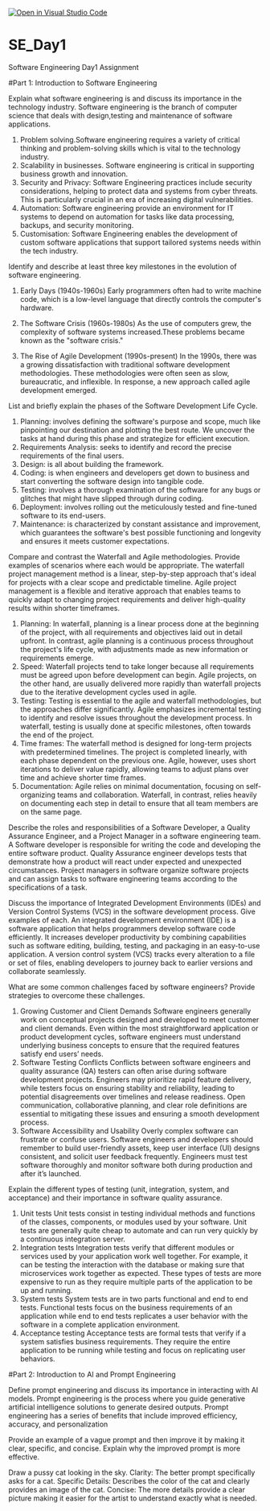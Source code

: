 [![Open in Visual Studio Code](https://classroom.github.com/assets/open-in-vscode-2e0aaae1b6195c2367325f4f02e2d04e9abb55f0b24a779b69b11b9e10269abc.svg)](https://classroom.github.com/online_ide?assignment_repo_id=18441570&assignment_repo_type=AssignmentRepo)
# SE_Day1
Software Engineering Day1 Assignment

#Part 1: Introduction to Software Engineering

Explain what software engineering is and discuss its importance in the technology industry.
Software engineering is the branch of computer science that deals with design,testing and maintenance of software applications.
1. Problem solving.Software engineering requires a variety of critical thinking and problem-solving skills which is vital to the technology industry.
2. Scalability in businesses. Software engineering is critical in supporting business growth and innovation.
3. Security and Privacy: Software Engineering practices include security considerations, helping to protect data and systems from cyber threats. This is particularly crucial in an era of increasing digital vulnerabilities.
4. Automation: Software engineering provide an environment for IT systems to depend on automation for tasks like data processing, backups, and security monitoring.
5. Customisation: Software Engineering enables the development of custom software applications that support tailored systems needs within the tech industry. 

Identify and describe at least three key milestones in the evolution of software engineering.
1. Early Days (1940s-1960s)
 Early programmers often had to write machine code, which is a low-level language that directly controls the computer's hardware.
 
2. The Software Crisis (1960s-1980s)
As the use of computers grew, the complexity of software systems increased.These problems became known as the "software crisis."

3. The Rise of Agile Development (1990s-present)
In the 1990s, there was a growing dissatisfaction with traditional software development methodologies. These methodologies were often seen as slow, bureaucratic, and inflexible. In response, a new approach called agile development emerged.

List and briefly explain the phases of the Software Development Life Cycle.
1. Planning: involves defining the software's purpose and scope, much like pinpointing our destination and plotting the best route. We uncover the tasks at hand during this phase and strategize for efficient execution.
2. Requirements Analysis: seeks to identify and record the precise requirements of the final users.
3. Design: is all about building the framework.
4. Coding: is when engineers and developers get down to business and start converting the software design into tangible code.
5. Testing: involves a thorough examination of the software for any bugs or glitches that might have slipped through during coding.
6. Deployment: involves rolling out the meticulously tested and fine-tuned software to its end-users.
7. Maintenance: is characterized by constant assistance and improvement, which guarantees the software's best possible functioning and longevity and ensures it meets customer expectations.


Compare and contrast the Waterfall and Agile methodologies. Provide examples of scenarios where each would be appropriate.
The waterfall project management method is a linear, step-by-step approach that's ideal for projects with a clear scope and predictable timeline.
Agile project management is a flexible and iterative approach that enables teams to quickly adapt to changing project requirements and deliver high-quality results within shorter timeframes.
1. Planning: In waterfall, planning is a linear process done at the beginning of the project, with all requirements and objectives laid out in detail upfront. In contrast, agile planning is a continuous process throughout the project's life cycle, with adjustments made as new information or requirements emerge.
2. Speed: Waterfall projects tend to take longer because all requirements must be agreed upon before development can begin. Agile projects, on the other hand, are usually delivered more rapidly than waterfall projects due to the iterative development cycles used in agile.
3. Testing: Testing is essential to the agile and waterfall methodologies, but the approaches differ significantly. Agile emphasizes incremental testing to identify and resolve issues throughout the development process. In waterfall, testing is usually done at specific milestones, often towards the end of the project.
4. Time frames: The waterfall method is designed for long-term projects with predetermined timelines. The project is completed linearly, with each phase dependent on the previous one. Agile, however, uses short iterations to deliver value rapidly, allowing teams to adjust plans over time and achieve shorter time frames.
5. Documentation: Agile relies on minimal documentation, focusing on self-organizing teams and collaboration. Waterfall, in contrast, relies heavily on documenting each step in detail to ensure that all team members are on the same page.
   
Describe the roles and responsibilities of a Software Developer, a Quality Assurance Engineer, and a Project Manager in a software engineering team.
A Software developer is responsible for writing the code and developing the entire software product. 
Quality Assurance engineer develops tests that demonstrate how a product will react under expected and unexpected circumstances.
Project managers in software organize software projects and can assign tasks to software engineering teams according to the specifications of a task.

Discuss the importance of Integrated Development Environments (IDEs) and Version Control Systems (VCS) in the software development process. Give examples of each.
An integrated development environment (IDE) is a software application that helps programmers develop software code efficiently. It increases developer productivity by combining capabilities such as software editing, building, testing, and packaging in an easy-to-use application.
A version control system (VCS) tracks every alteration to a file or set of files, enabling developers to journey back to earlier versions and collaborate seamlessly. 

What are some common challenges faced by software engineers? Provide strategies to overcome these challenges.
1. Growing Customer and Client Demands
Software engineers generally work on conceptual projects designed and developed to meet customer and client demands. Even within the most straightforward application or product development cycles, software engineers must understand underlying business concepts to ensure that the required features satisfy end users’ needs.
2. Software Testing Conflicts
Conflicts between software engineers and quality assurance (QA) testers can often arise during software development projects. Engineers may prioritize rapid feature delivery, while testers focus on ensuring stability and reliability, leading to potential disagreements over timelines and release readiness. Open communication, collaborative planning, and clear role definitions are essential to mitigating these issues and ensuring a smooth development process.
3. Software Accessibility and Usability
Overly complex software can frustrate or confuse users. Software engineers and developers should remember to build user-friendly assets, keep user interface (UI) designs consistent, and solicit user feedback frequently. Engineers must test software thoroughly and monitor software both during production and after it’s launched.

Explain the different types of testing (unit, integration, system, and acceptance) and their importance in software quality assurance.
1. Unit tests
Unit tests consist in testing individual methods and functions of the classes, components, or modules used by your software. Unit tests are generally quite cheap to automate and can run very quickly by a continuous integration server.
2. Integration tests
Integration tests verify that different modules or services used by your application work well together. For example, it can be testing the interaction with the database or making sure that microservices work together as expected. These types of tests are more expensive to run as they require multiple parts of the application to be up and running.
3. System tests
System tests are in two parts functional and end to end tests. Functional tests focus on the business requirements of an application while end to end tests replicates a user behavior with the software in a complete application environment.
4. Acceptance testing
Acceptance tests are formal tests that verify if a system satisfies business requirements. They require the entire application to be running while testing and focus on replicating user behaviors. 

#Part 2: Introduction to AI and Prompt Engineering

Define prompt engineering and discuss its importance in interacting with AI models.
Prompt engineering is the process where you guide generative artificial intelligence solutions to generate desired outputs. Prompt engineering has a series of benefits that include improved efficiency, accuracy, and personalization

Provide an example of a vague prompt and then improve it by making it clear, specific, and concise. Explain why the improved prompt is more effective.

Draw a pussy cat looking in the sky.
Clarity: The better prompt specifically asks for a cat.
Specific Details: Describes the color of the cat and clearly provides an image of the cat.
Concise: The more details provide a clear picture making it easier for the artist to understand exactly what is needed.

